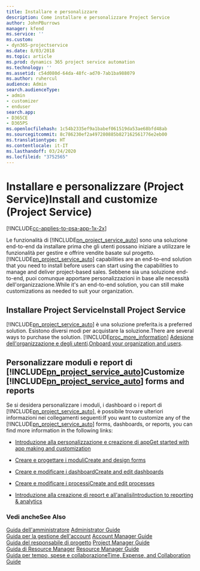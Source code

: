 ```yaml
---
title: Installare e personalizzare
description: Come installare e personalizzare Project Service
author: JohnPBurrows
manager: kfend
ms.service: ''
ms.custom:
- dyn365-projectservice
ms.date: 8/03/2018
ms.topic: article
ms.prod: dynamics 365 project service automation
ms.technology: ''
ms.assetid: c54d080d-64da-48fc-ad70-7ab1ba988079
ms.author: ruhercul
audience: Admin
search.audienceType:
- admin
- customizer
- enduser
search.app:
- D365CE
- D365PS
ms.openlocfilehash: 1c54b2335ef9a1babef061519da53ae68bfd48ab
ms.sourcegitcommit: 8c786230ef2a497280885b827162561776e2eb00
ms.translationtype: HT
ms.contentlocale: it-IT
ms.lasthandoff: 03/24/2020
ms.locfileid: "3752565"
---
```

# <a name="install-and-customize-project-service"></a><span data-ttu-id="da752-103">Installare e personalizzare (Project Service)</span><span class="sxs-lookup"><span data-stu-id="da752-103">Install and customize (Project Service)</span></span>

[!INCLUDE[cc-applies-to-psa-app-1x-2x](../includes/cc-applies-to-psa-app-1x-2x.md)]

<span data-ttu-id="da752-104">Le funzionalità di [!INCLUDE[pn_project_service_auto](../includes/pn-project-service-auto.md)] sono una soluzione end-to-end da installare prima che gli utenti possano iniziare a utilizzare le funzionalità per gestire e offrire vendite basate sul progetto.</span><span class="sxs-lookup"><span data-stu-id="da752-104">[!INCLUDE[pn_project_service_auto](../includes/pn-project-service-auto.md)] capabilities are an end-to-end solution that you need to install before users can start using the capabilities to manage and deliver project-based sales.</span></span> <span data-ttu-id="da752-105">Sebbene sia una soluzione end-to-end, puoi comunque apportare personalizzazioni in base alle necessità dell'organizzazione.</span><span class="sxs-lookup"><span data-stu-id="da752-105">While it's an end-to-end solution, you can still make customizations as needed to suit your organization.</span></span>  
<!-- TODO: I expect to find the information on how to get and install this here. Please find that and add it here. Same for Project Service.--> 
  
## <a name="install-project-service"></a><span data-ttu-id="da752-106">Installare Project Service</span><span class="sxs-lookup"><span data-stu-id="da752-106">Install Project Service</span></span>  
 [!INCLUDE[pn_project_service_auto](../includes/pn-project-service-auto.md)] <span data-ttu-id="da752-107">è una soluzione preferita.</span><span class="sxs-lookup"><span data-stu-id="da752-107">is a preferred solution.</span></span> <span data-ttu-id="da752-108">Esistono diversi modi per acquistare la soluzione.</span><span class="sxs-lookup"><span data-stu-id="da752-108">There are several ways to purchase the solution.</span></span> [!INCLUDE[proc_more_information](../includes/proc-more-information.md)] <span data-ttu-id="da752-109">[Adesione dell'organizzazione e degli utenti](../admin/onboard-your-organization-and-users-to-dynamics-365-online.md).</span><span class="sxs-lookup"><span data-stu-id="da752-109">[Onboard your organization and users](../admin/onboard-your-organization-and-users-to-dynamics-365-online.md).</span></span>  
  
## <a name="customize-pn_project_service_auto-forms-and-reports"></a><span data-ttu-id="da752-110">Personalizzare moduli e report di [!INCLUDE[pn_project_service_auto](../includes/pn-project-service-auto.md)]</span><span class="sxs-lookup"><span data-stu-id="da752-110">Customize [!INCLUDE[pn_project_service_auto](../includes/pn-project-service-auto.md)] forms and reports</span></span>  
 <span data-ttu-id="da752-111">Se si desidera personalizzare i moduli, i dashboard o i report di [!INCLUDE[pn_project_service_auto](../includes/pn-project-service-auto.md)], è possibile trovare ulteriori informazioni nei collegamenti seguenti:</span><span class="sxs-lookup"><span data-stu-id="da752-111">If you want to customize any of the [!INCLUDE[pn_project_service_auto](../includes/pn-project-service-auto.md)] forms, dashboards, or reports, you can find more information in the following links:</span></span>  
  
- [<span data-ttu-id="da752-112">Introduzione alla personalizzazione e creazione di app</span><span class="sxs-lookup"><span data-stu-id="da752-112">Get started with app making and customization</span></span>](../customize/getting-started-customization.md)  
  
- [<span data-ttu-id="da752-113">Creare e progettare i moduli</span><span class="sxs-lookup"><span data-stu-id="da752-113">Create and design forms</span></span>](../customize/create-design-forms.md)  
  
- [<span data-ttu-id="da752-114">Creare e modificare i dashboard</span><span class="sxs-lookup"><span data-stu-id="da752-114">Create and edit dashboards</span></span>](../customize/create-edit-dashboards.md)  
  
- [<span data-ttu-id="da752-115">Creare e modificare i processi</span><span class="sxs-lookup"><span data-stu-id="da752-115">Create and edit processes</span></span>](../customize/guide-staff-through-common-tasks-processes.md)  
  
- [<span data-ttu-id="da752-116">Introduzione alla creazione di report e all'analisi</span><span class="sxs-lookup"><span data-stu-id="da752-116">Introduction to reporting & analytics</span></span>](../analytics/reporting-analytics-with-dynamics-365.md)  
  
### <a name="see-also"></a><span data-ttu-id="da752-117">Vedi anche</span><span class="sxs-lookup"><span data-stu-id="da752-117">See Also</span></span>  
 <span data-ttu-id="da752-118">[Guida dell'amministratore](../project-service/admin-guide.md) </span><span class="sxs-lookup"><span data-stu-id="da752-118">[Administrator Guide](../project-service/admin-guide.md) </span></span>  
 <span data-ttu-id="da752-119">[Guida per la gestione dell'account](../project-service/account-manager-guide.md) </span><span class="sxs-lookup"><span data-stu-id="da752-119">[Account Manager Guide](../project-service/account-manager-guide.md) </span></span>  
 <span data-ttu-id="da752-120">[Guida del responsabile di progetto](../project-service/project-manager-guide.md) </span><span class="sxs-lookup"><span data-stu-id="da752-120">[Project Manager Guide](../project-service/project-manager-guide.md) </span></span>  
 <span data-ttu-id="da752-121">[Guida di Resource Manager](../project-service/resource-manager-guide.md) </span><span class="sxs-lookup"><span data-stu-id="da752-121">[Resource Manager Guide](../project-service/resource-manager-guide.md) </span></span>  
 [<span data-ttu-id="da752-122">Guida per tempo, spese e collaborazione</span><span class="sxs-lookup"><span data-stu-id="da752-122">Time, Expense, and Collaboration Guide</span></span>](../project-service/time-expense-collaboration-guide.md)
